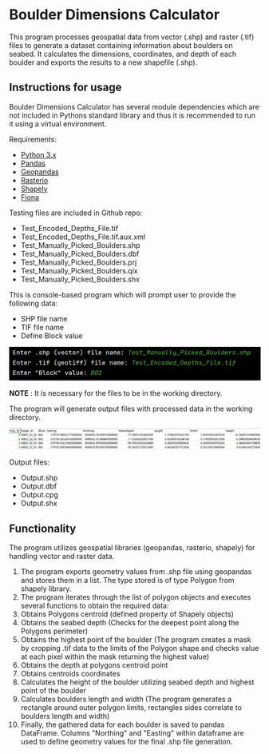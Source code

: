 # Boulder Dimensions Calculator

This program processes geospatial data from vector (.shp) and raster (.tif) files to generate a dataset containing information about boulders on seabed. It calculates the dimensions, coordinates, and depth of each boulder and exports the results to a new shapefile (.shp).

## Instructions for usage

Boulder Dimensions Calculator has several module dependencies which are not included in Pythons standard library and thus it is recommended to run it using a virtual environment.

Requirements:

- [Python 3.x](https://www.python.org/downloads/)
- [Pandas](https://pypi.org/project/pandas/)
- [Geopandas](https://pypi.org/project/geopandas/)
- [Rasterio](https://pypi.org/project/rasterio/)
- [Shapely](https://pypi.org/project/shapely/)
- [Fiona](https://pypi.org/project/fiona/)

Testing files are included in Github repo:

- Test\_Encoded\_Depths\_File.tif
- Test\_Encoded\_Depths\_File.tif.aux.xml
- Test\_Manually\_Picked\_Boulders.shp
- Test\_Manually\_Picked\_Boulders.dbf
- Test\_Manually\_Picked\_Boulders.prj
- Test\_Manually\_Picked\_Boulders.qix
- Test\_Manually\_Picked\_Boulders.shx

This is console-based program which will prompt user to provide the following data:

- SHP file name
- TIF file name
- Define Block value

![User input prompt](/assets/Image1.png)

**NOTE** : It is necessary for the files to be in the working directory.

The program will generate output files with processed data in the working directory.

![Sample output](/assets/Image2.png)

Output files:

- Output.shp
- Output.dbf
- Output.cpg
- Output.shx

## Functionality

The program utilizes geospatial libraries (geopandas, rasterio, shapely) for handling vector and raster data.

1. The program exports geometry values from .shp file using geopandas and stores them in a list. The type stored is of type Polygon from shapely library.
2. The program iterates through the list of polygon objects and executes several functions to obtain the required data:
  1. Obtains Polygons centroid (defined property of Shapely objects)
  2. Obtains the seabed depth (Checks for the deepest point along the Polygons perimeter)
  3. Obtains the highest point of the boulder (The program creates a mask by cropping .tif data to the limits of the Polygon shape and checks value at each pixel within the mask returning the highest value)
  4. Obtains the depth at polygons centroid point
  5. Obtains centroids coordinates
  6. Calculates the height of the boulder utilizing seabed depth and highest point of the boulder
  7. Calculates boulders length and width (The program generates a rectangle around outer polygon limits, rectangles sides correlate to boulders length and width)
3. Finally, the gathered data for each boulder is saved to pandas DataFrame. Columns "Northing" and "Easting" within dataframe are used to define geometry values for the final .shp file generation.
